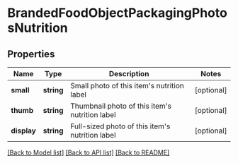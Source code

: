 # BrandedFoodObjectPackagingPhotosNutrition

## Properties
Name | Type | Description | Notes
------------ | ------------- | ------------- | -------------
**small** | **string** | Small photo of this item&#x27;s nutrition label | [optional] 
**thumb** | **string** | Thumbnail photo of this item&#x27;s nutrition label | [optional] 
**display** | **string** | Full-sized photo of this item&#x27;s nutrition label | [optional] 

[[Back to Model list]](../../README.md#documentation-for-models) [[Back to API list]](../../README.md#documentation-for-api-endpoints) [[Back to README]](../../README.md)

